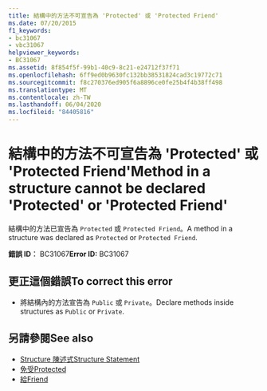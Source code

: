 ```yaml
---
title: 結構中的方法不可宣告為 'Protected' 或 'Protected Friend'
ms.date: 07/20/2015
f1_keywords:
- bc31067
- vbc31067
helpviewer_keywords:
- BC31067
ms.assetid: 8f854f5f-99b1-40c9-8c21-e24712f37f71
ms.openlocfilehash: 6ff9ed0b9630fc132bb38531824cad3c19772c71
ms.sourcegitcommit: f8c270376ed905f6a8896ce0fe25b4f4b38ff498
ms.translationtype: MT
ms.contentlocale: zh-TW
ms.lasthandoff: 06/04/2020
ms.locfileid: "84405816"
---
```

# <a name="method-in-a-structure-cannot-be-declared-protected-or-protected-friend"></a><span data-ttu-id="5d927-102">結構中的方法不可宣告為 'Protected' 或 'Protected Friend'</span><span class="sxs-lookup"><span data-stu-id="5d927-102">Method in a structure cannot be declared 'Protected' or 'Protected Friend'</span></span>
<span data-ttu-id="5d927-103">結構中的方法已宣告為 `Protected` 或 `Protected Friend`。</span><span class="sxs-lookup"><span data-stu-id="5d927-103">A method in a structure was declared as `Protected` or `Protected Friend`.</span></span>  
  
 <span data-ttu-id="5d927-104">**錯誤 ID︰** BC31067</span><span class="sxs-lookup"><span data-stu-id="5d927-104">**Error ID:** BC31067</span></span>  
  
## <a name="to-correct-this-error"></a><span data-ttu-id="5d927-105">更正這個錯誤</span><span class="sxs-lookup"><span data-stu-id="5d927-105">To correct this error</span></span>  
  
- <span data-ttu-id="5d927-106">將結構內的方法宣告為 `Public` 或 `Private`。</span><span class="sxs-lookup"><span data-stu-id="5d927-106">Declare methods inside structures as `Public` or `Private`.</span></span>  
  
## <a name="see-also"></a><span data-ttu-id="5d927-107">另請參閱</span><span class="sxs-lookup"><span data-stu-id="5d927-107">See also</span></span>

- [<span data-ttu-id="5d927-108">Structure 陳述式</span><span class="sxs-lookup"><span data-stu-id="5d927-108">Structure Statement</span></span>](../language-reference/statements/structure-statement.md)
- [<span data-ttu-id="5d927-109">免受</span><span class="sxs-lookup"><span data-stu-id="5d927-109">Protected</span></span>](../language-reference/modifiers/protected.md)
- [<span data-ttu-id="5d927-110">給</span><span class="sxs-lookup"><span data-stu-id="5d927-110">Friend</span></span>](../language-reference/modifiers/friend.md)
